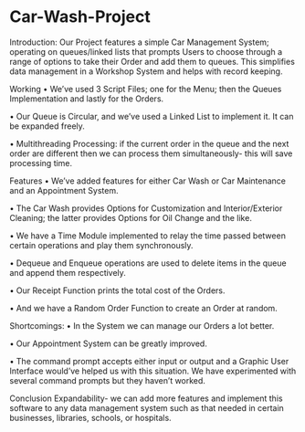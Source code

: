 # Car-Wash-Project

Introduction:
Our Project features a simple Car Management System; operating on queues/linked lists that prompts Users to choose through a range of options to take their Order and add them to queues. This simplifies data management in a Workshop System and helps with record keeping.


Working
•	We’ve used 3 Script Files; one for the Menu; then the Queues Implementation and lastly for the Orders.

•	Our Queue is Circular, and we’ve used a Linked List to implement it. It can be expanded freely.

•	Multithreading Processing: if the current order in the queue and the next order are different then we can process them simultaneously- this will save processing time.

Features
•	We’ve added features for either Car Wash or Car Maintenance and an Appointment System.

•	The Car Wash provides Options for Customization and Interior/Exterior Cleaning; the latter provides Options for Oil Change and the like.

•	We have a Time Module implemented to relay the time passed between certain operations and play them synchronously.

•	Dequeue and Enqueue operations are used to delete items in the queue and append them respectively.

•	Our Receipt Function prints the total cost of the Orders.

•	And we have a Random Order Function to create an Order at random.


Shortcomings:
•	In the System we can manage our Orders a lot better.

•	Our Appointment System can be greatly improved.

•	The command prompt accepts either input or output and a Graphic User Interface would’ve helped us with this situation. We have experimented with several command prompts but they haven’t worked.


Conclusion
Expandability- we can add more features and implement this software to any data management system such as that needed in certain businesses, libraries, schools, or hospitals.
